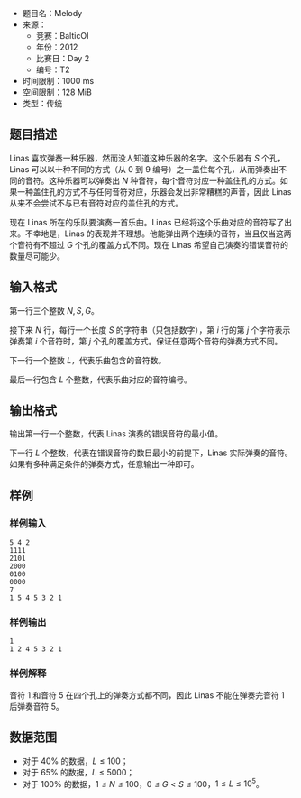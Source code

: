 - 题目名：Melody
- 来源：
  - 竞赛：BalticOI
  - 年份：2012
  - 比赛日：Day 2
  - 编号：T2
- 时间限制：1000 ms
- 空间限制：128 MiB
- 类型：传统

## 题目描述

Linas 喜欢弹奏一种乐器，然而没人知道这种乐器的名字。这个乐器有 $S$ 个孔，Linas 可以以十种不同的方式（从 $0$ 到 $9$ 编号）之一盖住每个孔，从而弹奏出不同的音符。这种乐器可以弹奏出 $N$ 种音符，每个音符对应一种盖住孔的方式。如果一种盖住孔的方式不与任何音符对应，乐器会发出非常糟糕的声音，因此 Linas 从来不会尝试不与已有音符对应的盖住孔的方式。

现在 Linas 所在的乐队要演奏一首乐曲。Linas 已经将这个乐曲对应的音符写了出来。不幸地是，Linas 的表现并不理想。他能弹出两个连续的音符，当且仅当这两个音符有不超过 $G$ 个孔的覆盖方式不同。现在 Linas 希望自己演奏的错误音符的数量尽可能少。

## 输入格式

第一行三个整数 $N,S,G$。

接下来 $N$ 行，每行一个长度 $S$ 的字符串（只包括数字），第 $i$ 行的第 $j$ 个字符表示弹奏第 $i$ 个音符时，第 $j$ 个孔的覆盖方式。保证任意两个音符的弹奏方式不同。

下一行一个整数 $L$，代表乐曲包含的音符数。

最后一行包含 $L$ 个整数，代表乐曲对应的音符编号。

## 输出格式

输出第一行一个整数，代表 Linas 演奏的错误音符的最小值。

下一行 $L$ 个整数，代表在错误音符的数目最小的前提下，Linas 实际弹奏的音符。如果有多种满足条件的弹奏方式，任意输出一种即可。

## 样例

### 样例输入
```plain
5 4 2
1111
2101
2000
0100
0000
7
1 5 4 5 3 2 1
```

### 样例输出
```plain
1
1 2 4 5 3 2 1
```

### 样例解释
音符 $1$ 和音符 $5$ 在四个孔上的弹奏方式都不同，因此 Linas 不能在弹奏完音符 $1$ 后弹奏音符 $5$。

## 数据范围

- 对于 $40\%$ 的数据，$L \leq 100$；
- 对于 $65\%$ 的数据，$L \leq 5000$；
- 对于 $100\%$ 的数据，$1 \leq N \leq 100$，$0 \leq G \lt S \leq 100$，$1 \leq L \leq 10^5$。
